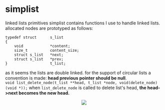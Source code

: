 # simplist
linked lists primitives
simplist contains functions I use to handle linked lists. allocated nodes are prototyped as follows:
```
typedef	struct		s_list
{
	void			*content;
	size_t			content_size;
	struct s_list	*next;
	struct s_list	*prev;
}					t_list;
```
as it seems the lists are double linked.
for the support of circular lists a convention is made: **head previous pointer should be null**. 
</br>
`void list_delete_node(t_list **head, t_list *node, void(delete_node)(void *));`
when `list_delete_node` is called to delete list's head, **the head->next becomes the new head.** 
<p align="center">
  <img src="https://i.imgur.com/I2iEzy5.png">
</p>
</br>
